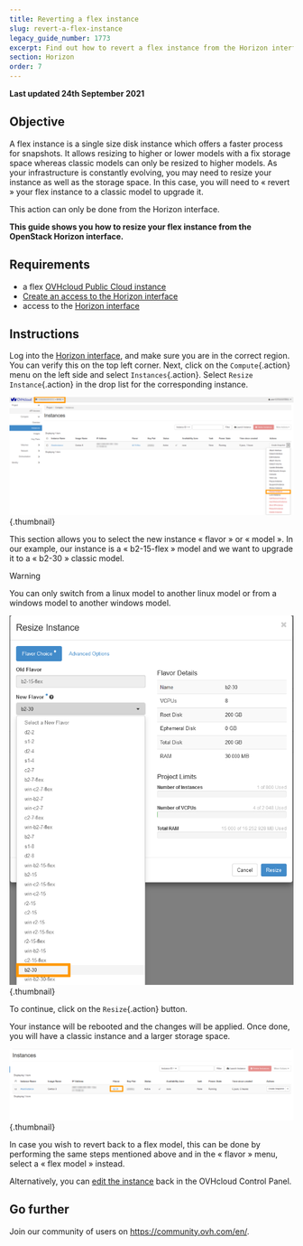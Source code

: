 ```yaml
---
title: Reverting a flex instance
slug: revert-a-flex-instance
legacy_guide_number: 1773
excerpt: Find out how to revert a flex instance from the Horizon interface
section: Horizon
order: 7
---
```


**Last updated 24th September 2021**

## Objective

A flex instance is a single size disk instance which offers a faster process for snapshots. It allows resizing to higher or lower models with a fix storage space whereas classic models can only be resized to higher models. As your infrastructure is constantly evolving, you may need to resize your instance as well as the storage space. In this case, you will need to « revert » your flex instance to a classic model to upgrade it. 

This action can only be done from the Horizon interface.

**This guide shows you how to resize your flex instance from the OpenStack Horizon interface.**

## Requirements

- a flex [OVHcloud Public Cloud instance](../create_an_instance_in_your_ovh_customer_account/) 
- [Create an access to the Horizon interface](https://docs.ovh.com/ca/en/public-cloud/configure_user_access_to_horizon/)
- access to the [Horizon interface](https://horizon.cloud.ovh.net/auth/login/)

## Instructions

Log into the [Horizon interface](https://horizon.cloud.ovh.net/auth/login/), and make sure you are in the correct region. You can verify this on the top left corner. Next, click on the `Compute`{.action} menu on the left side and select `Instances`{.action}. Select `Resize Instance`{.action} in the drop list for the corresponding instance.

![Resize instance](images/resizeinstance.png){.thumbnail}

This section allows you to select the new instance « flavor » or « model ». In our example, our instance is a « b2-15-flex » model and we want to upgrade it to a « b2-30 » classic model.

> [!warning] 
> You can only switch from a linux model to another linux model or from a windows model to another windows model.
>

![Choose new flavor](images/confirmflavor.png){.thumbnail}

To continue, click on the `Resize`{.action} button.

Your instance will be rebooted and the changes will be applied. Once done, you will have a classic instance and a larger storage space.

![New flavor applied](images/newflavor.png){.thumbnail}

In case you wish to revert back to a flex model, this can be done by performing the same steps mentioned above and in the « flavor » menu, select a « flex model » instead. 

Alternatively, you can [edit the instance](https://docs.ovh.com/ca/en/public-cloud/edit-an-instance) back in the OVHcloud Control Panel.

## Go further

Join our community of users on <https://community.ovh.com/en/>.